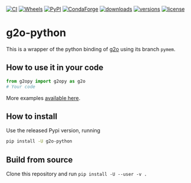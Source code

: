 [![CI](https://github.com/miquelmassot/g2o-python/actions/workflows/python-package.yml/badge.svg)](https://github.com/miquelmassot/g2o-python/actions/workflows/python-package.yml)
[![Wheels](https://github.com/miquelmassot/g2o-python/actions/workflows/wheels.yml/badge.svg)](https://github.com/miquelmassot/g2o-python/actions/workflows/wheels.yml)
[![PyPI](https://img.shields.io/pypi/v/g2o-python)](https://pypi.org/project/g2o-python/)
[![CondaForge](https://img.shields.io/conda/v/conda-forge/g2o-python.svg)](https://anaconda.org/conda-forge/g2o-python)
[![downloads](https://pepy.tech/badge/g2o-python/month)](https://pepy.tech/project/g2o-python)
[![versions](https://img.shields.io/pypi/pyversions/g2o-python)](https://pypi.org/project/g2o-python/)
[![license](https://img.shields.io/github/license/miquelmassot/g2o-python.svg)](https://github.com/miquelmassot/g2o-python/blob/main/LICENSE)



# g2o-python

This is a wrapper of the python binding of [g2o](https://github.com/RainerKuemmerle/g2o) using its branch `pymem`.

## How to use it in your code

```python
from g2opy import g2opy as g2o
# Your code

```

More examples [available here](https://github.com/RainerKuemmerle/g2o/tree/pymem/python/examples).


## How to install
Use the released Pypi version, running
```bash
pip install -U g2o-python
```

## Build from source

Clone this repository and run `pip install -U --user -v .`

